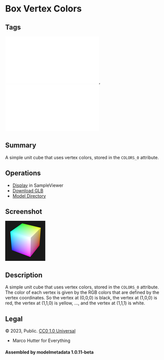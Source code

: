 # Box Vertex Colors

## Tags

![core](../../Models-core.md), ![testing](../../Models-testing.md)

## Summary

A simple unit cube that uses vertex colors, stored in the `COLORS_0` attribute. 

## Operations

* [Display](https://github.khronos.org/glTF-Sample-Viewer-Release/?model=https://raw.GithubUserContent.com/DRx3D/glTF-Sample-Assets/main/./Models/BoxVertexColors/glTF-Binary/BoxVertexColors.glb) in SampleViewer
* [Download GLB](https://raw.GithubUserContent.com/DRx3D/glTF-Sample-Assets/main/./Models/BoxVertexColors/glTF-Binary/BoxVertexColors.glb)
* [Model Directory](./)

## Screenshot

![screenshot](screenshot/screenshot.png)

## Description

A simple unit cube that uses vertex colors, stored in the `COLORS_0` attribute. The color of each vertex is given by the RGB colors that are defined by the vertex coordinates. So the vertex at (0,0,0) is black, the vertex at (1,0,0) is red, the vertex at (1,1,0) is yellow, ..., and the vertex at (1,1,1) is white. 


## Legal

&copy; 2023, Public. [CC0 1.0 Universal](https://creativecommons.org/publicdomain/zero/1.0/legalcode)

 - Marco Hutter for Everything

#### Assembled by modelmetadata 1.0.11-beta